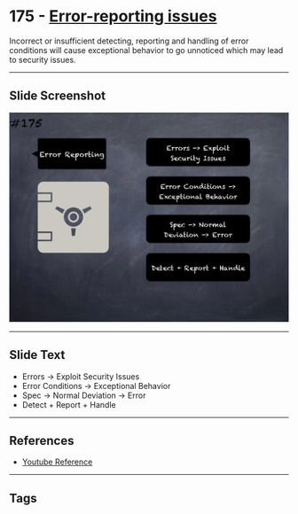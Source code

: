 # 175 - [Error-reporting issues](Error-reporting%20issues.md)
Incorrect or insufficient detecting, reporting and handling of error conditions will cause exceptional behavior to go unnoticed which may lead to security issues.
___
## Slide Screenshot
![0175.jpg](../../images/5.%20Pitfalls%20and%20Best%20Practices%20201/175.jpg)
___
## Slide Text
- Errors -> Exploit Security Issues
- Error Conditions -> Exceptional Behavior
- Spec -> Normal Deviation -> Error
- Detect + Report + Handle 
___
## References
- [Youtube Reference](https://youtu.be/IVbEIbIpWUY?t=893)
___
## Tags